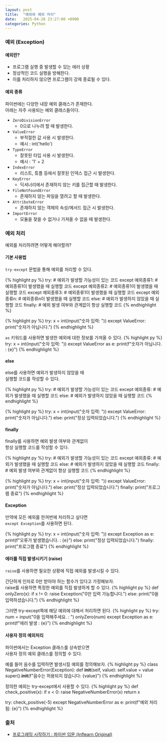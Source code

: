 ```yaml
---
layout: post
title:  "예외와 예외 처리"
date:   2025-04-28 23:27:00 +0900
categories: Python
---
```


### 예외 (Exception)

#### 예외란?

- 프로그램 실행 중 발생할 수 있는 에러 상황
- 정상적인 코드 실행을 방해한다.
- 이를 처리하지 않으면 프로그램이 강제 종료될 수 있다.

#### 예외 종류

파이썬에는 다양한 내장 예외 클래스가 존재한다.  
아래는 자주 사용되는 예외 클래스들이다.
- `ZeroDivisionError`
    - 0으로 나누려 할 때 발생한다.
- `ValueError`
    - 부적절한 값 사용 시 발생한다.
    - 예시 : int('hello')
- `TypeError`
    - 잘못된 타입 사용 시 발생한다.
    - 예시 : '1' + 2
- `IndexError`
    - 리스트, 튜플 등에서 잘못된 인덱스 접근 시 발생한다.
- `KeyError`
    - 딕셔너리에서 존재하지 않는 키를 접근할 때 발생한다.
- `FileNotFoundError`
    - 존재하지 않는 파일을 열려고 할 때 발생한다.
- `AttributeError`
    - 존재하지 않는 객체의 속성/메서드 접근 시 발생한다.
- `ImportError`
    - 모듈을 찾을 수 없거나 가져올 수 없을 때 발생한다.

### 예외 처리

예외를 처리하려면 어떻게 해야할까?

#### 기본 사용법

`try-except` 문법을 통해 예외를 처리할 수 있다.

{% highlight py %}
try:
    # 예외가 발생할 가능성이 있는 코드
except 예외종류1:
    # 예외종류1이 발생했을 때 실행할 코드
except 예외종류2:
    # 예외종류1이 발생했을 때 실행할 코드
except 예외종류3:
    # 예외종류1이 발생했을 때 실행할 코드
except 예외종류n:
    # 예외종류n이 발생했을 때 실행할 코드
else:
    # 예외가 발생하지 않았을 때 실행할 코드
finally:
    # 예외 발생 여부와 관계없이 항상 실행할 코드
{% endhighlight %}

{% highlight py %}
try:
    x = int(input("숫자 입력: "))
except ValueError:
    print("숫자가 아닙니다.")
{% endhighlight %}

`as` 키워드를 사용하면 발생한 예외에 대한 정보를 가져올 수 있다.
{% highlight py %}
try:
    x = int(input("숫자 입력: "))
except ValueError as e:
    print(f"숫자가 아닙니다. : {e}")
{% endhighlight %}

#### else

else를 사용하면 예외가 발생하지 않았을 때  
실행할 코드를 작성할 수 있다.

{% highlight py %}
try:
    # 예외가 발생할 가능성이 있는 코드
except 예외종류:
    # 예외가 발생했을 때 실행할 코드
else:
    # 예외가 발생하지 않았을 때 실행할 코드
{% endhighlight %}

{% highlight py %}
try:
    x = int(input("숫자 입력: "))
except ValueError:
    print("숫자가 아닙니다.")
else:
    print("정상 입력되었습니다.")
{% endhighlight %}

#### finally

finally를 사용하면 예외 발생 여부와 관계없이  
항상 실행할 코드를 작성할 수 있다.

{% highlight py %}
try:
    # 예외가 발생할 가능성이 있는 코드
except 예외종류:
    # 예외가 발생했을 때 실행할 코드
else:
    # 예외가 발생하지 않았을 때 실행할 코드
finally:
    # 예외 발생 여부와 관계없이 항상 실행할 코드
{% endhighlight %}

{% highlight py %}
try:
    x = int(input("숫자 입력: "))
except ValueError:
    print("숫자가 아닙니다.")
else:
    print("정상 입력되었습니다.")
finally:
    print("프로그램 종료")
{% endhighlight %}

#### Exception

만약에 모든 예외를 한꺼번에 처리하고 싶다면  
`except Exception`를 사용하면 된다.

{% highlight py %}
try:
    x = int(input("숫자 입력: "))
except Exception as e:
    print(f"오류가 발생했습니다. : {e}")
else:
    print("정상 입력되었습니다.")
finally:
    print("프로그램 종료")
{% endhighlight %}

#### 에러를 직접 발생시키기 (raise)

`raise`를 사용하면 필요한 상황에 직접 예외를 발생시킬 수 있다.

간단하게 인자로 0만 받아야 하는 함수가 있다고 가정해보자.  
raise를 사용하면 특정한 예외를 직접 발생하게 할 수 있다.
{% highlight py %}
def onlyZero(x):
    if x != 0:
        raise Exception("0만 입력 가능합니다.")
    else:
        print("0을 입력하셨습니다.")
{% endhighlight %}

그러면 try-except쪽에 해당 예외에 대해서 처리하면 된다.
{% highlight py %}
try:
    num = input("0을 입력해주세요. : ")
    onlyZero(num)
except Exception as e:
    print(f"에러 발생 : {e}")
{% endhighlight %}

#### 사용자 정의 예외처리

파이썬에서는 Exception 클래스를 상속받으면  
사용자 정의 예외 클래스를 정의할 수 있다.

예를 들어 음수를 입력하면 발생시킬 예외를 정의해보자.
{% highlight py %}
class NegativeNumberError(Exception):
    def __init__(self, value):
        self.value = value
        super().__init__(f"음수는 허용되지 않습니다: {value}")
{% endhighlight %}

정의한 예외는 try-except에서 사용할 수 있다.
{% highlight py %}
def check_positive(x):
    if x < 0:
        raise NegativeNumberError(x)
    return x

try:
    check_positive(-5)
except NegativeNumberError as e:
    print(f"예외 처리됨: {e}")
{% endhighlight %}

### 출처

- [프로그래밍 시작하기 : 파이썬 입문 (Inflearn Original)](https://www.inflearn.com/course/%ED%94%84%EB%A1%9C%EA%B7%B8%EB%9E%98%EB%B0%8D-%ED%8C%8C%EC%9D%B4%EC%8D%AC-%EC%9E%85%EB%AC%B8-%EC%9D%B8%ED%94%84%EB%9F%B0-%EC%98%A4%EB%A6%AC%EC%A7%80%EB%84%90)